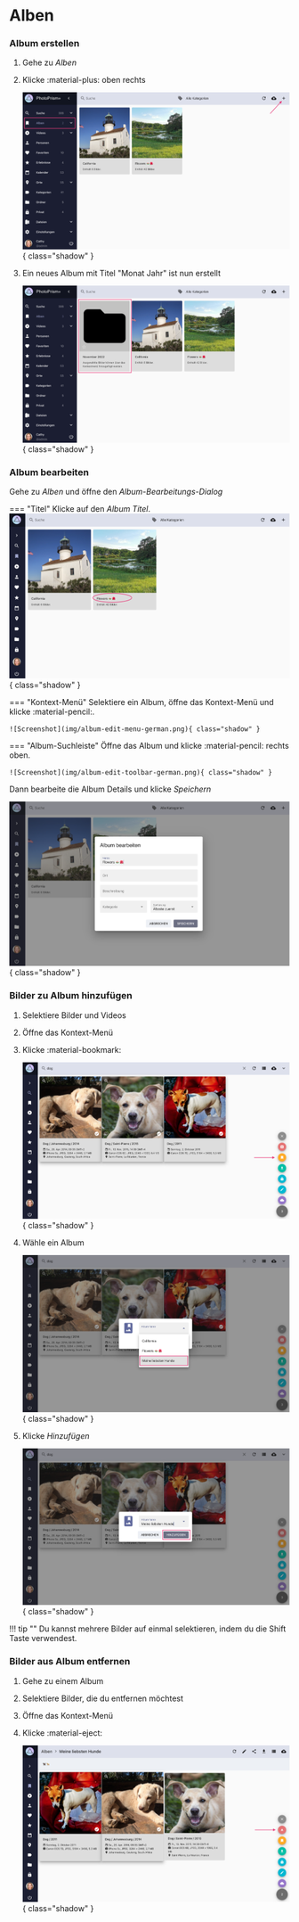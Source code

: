 # Alben #
### Album erstellen ###

1. Gehe zu *Alben*
2. Klicke :material-plus: oben rechts

    ![Screenshot](img/create-album-german.png){ class="shadow" }
    
3. Ein neues Album mit Titel "Monat Jahr" ist nun erstellt

    ![Screenshot](img/album-name-1-german.png){ class="shadow" }

### Album bearbeiten ###
Gehe zu *Alben* und öffne den *Album-Bearbeitungs-Dialog*

=== "Titel"
    Klicke auf den *Album Titel*.
      ![Screenshot](img/album-edit-title-german.png){ class="shadow" }

=== "Kontext-Menü"
    Selektiere ein Album, öffne das Kontext-Menü und klicke :material-pencil:.
    
    ![Screenshot](img/album-edit-menu-german.png){ class="shadow" }

=== "Album-Suchleiste"
    Öffne das Album und klicke :material-pencil: rechts oben.
    
    ![Screenshot](img/album-edit-toolbar-german.png){ class="shadow" }
    
Dann bearbeite die Album Details und klicke *Speichern*

![Screenshot](img/album-edit-german.png){ class="shadow" }
    

### Bilder zu Album hinzufügen ###

1. Selektiere Bilder und Videos
2. Öffne das Kontext-Menü
3. Klicke :material-bookmark:

    ![Screenshot](img/add-photo-album-1-german.png){ class="shadow" }
    
4. Wähle ein Album

    ![Screenshot](img/add-photo-album-2-german.png){ class="shadow" }
    
5. Klicke *Hinzufügen*

    ![Screenshot](img/add-photo-album-3-german.png){ class="shadow" }

!!! tip ""
    Du kannst mehrere Bilder auf einmal selektieren, indem du die Shift Taste verwendest.

### Bilder aus Album entfernen ###

1. Gehe zu einem Album
3. Selektiere Bilder, die du entfernen möchtest
4. Öffne das Kontext-Menü
5. Klicke :material-eject:

    ![Screenshot](img/remove-from-album-1-german.png){ class="shadow" }

